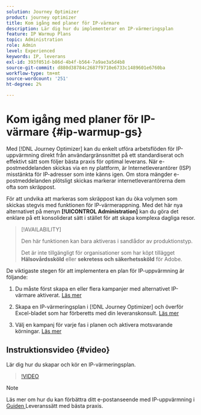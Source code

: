```yaml
---
solution: Journey Optimizer
product: journey optimizer
title: Kom igång med planer för IP-värmare
description: Lär dig hur du implementerar en IP-värmeringsplan
feature: IP Warmup Plans
topic: Administration
role: Admin
level: Experienced
keywords: IP, leverans
exl-id: 393f051d-b86d-4b4f-b564-7a9ae3a5d4b8
source-git-commit: d880d38784c2687f9710e6733c1489601e6760ba
workflow-type: tm+mt
source-wordcount: '251'
ht-degree: 2%

---
```


# Kom igång med planer för IP-värmare {#ip-warmup-gs}

Med [!DNL Journey Optimizer] kan du enkelt utföra arbetsflöden för IP-uppvärmning direkt från användargränssnittet på ett standardiserat och effektivt sätt som följer bästa praxis för optimal leverans. När e-postmeddelanden skickas via en ny plattform, är Internetleverantörer (ISP) misstänkta för IP-adresser som inte känns igen. Om stora mängder e-postmeddelanden plötsligt skickas markerar internetleverantörerna dem ofta som skräppost.

För att undvika att markeras som skräppost kan du öka volymen som skickas stegvis med funktionen för IP-värmerappning. Med det här nya alternativet på menyn **[!UICONTROL Administration]** kan du göra det enklare på ett konsoliderat sätt i stället för att skapa komplexa dagliga resor.

<!--➡️ [Learn how to create and execute an IP warmup plan in this video](#video)-->

>[!AVAILABILITY]
>
>Den här funktionen kan bara aktiveras i sandlådor av produktionstyp.
>
>Det är inte tillgängligt för organisationer som har köpt tillägget **Hälsovårdssköld** eller **sekretess och säkerhetssköld** för Adobe.



<!--
Benefits

* Standardization on Campaign which will be easy for practitioners too > why?

* No more pain of creating queries, audiences and testing those as system will create the audiences. 

* Ease of excluding domains and changing the plan with help of simple toggles to exclude OR by editing numbers inline or create new phases or reupload plan if drastic change. No more pain of editing audience definitions, journey conditions

* There is an expectation that with this, it will ease around 30% of effort and will be much better experience for consultant/partner/practitioner - right from planning to execution to reporting
-->

De viktigaste stegen för att implementera en plan för IP-uppvärmning är följande:

1. Du måste först skapa en eller flera kampanjer med alternativet IP-värmare aktiverat. [Läs mer](ip-warmup-campaign.md)

1. Skapa en IP-värmeringsplan i [!DNL Journey Optimizer] och överför Excel-bladet som har förberetts med din leveranskonsult. [Läs mer](ip-warmup-plan.md)

1. Välj en kampanj för varje fas i planen och aktivera motsvarande körningar. [Läs mer](ip-warmup-execution.md)

## Instruktionsvideo {#video}

Lär dig hur du skapar och kör en IP-värmeringsplan.

>[!VIDEO](https://video.tv.adobe.com/v/3432637/?learn=on)

>[!NOTE]
>
>Läs mer om hur du kan förbättra ditt e-postanseende med IP-uppvärmning i [Guiden ](https://experienceleague.adobe.com/docs/deliverability-learn/deliverability-best-practice-guide/additional-resources/generic-resources/increase-reputation-with-ip-warming.html) Leveranssätt med bästa praxis.
